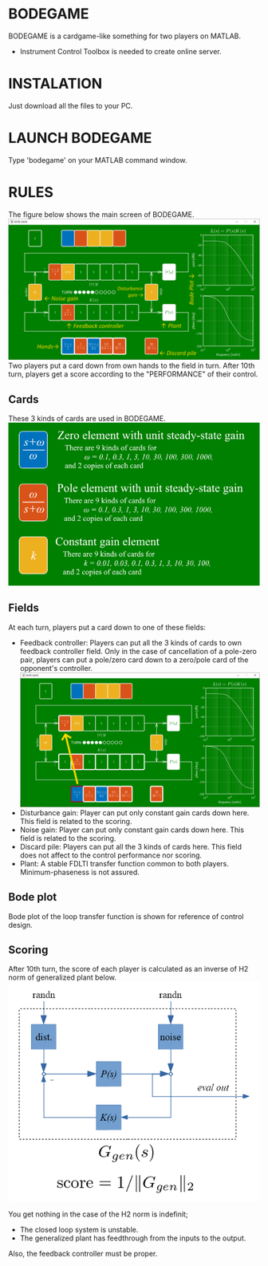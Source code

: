 # BODEGAME
BODEGAME is a cardgame-like something for two players on MATLAB.
* Instrument Control Toolbox is needed to create online server.

# INSTALATION
Just download all the files to your PC.

# LAUNCH BODEGAME
Type 'bodegame' on your MATLAB command window.

# RULES
The figure below shows the main screen of BODEGAME.
![](https://github.com/HppyCtrlEngnrng/BODEGAME/blob/master/rdm_pic/game_screen.png)
Two players put a card down from own hands to the field in turn. After 10th turn, players get a score according to the "PERFORMANCE" of their control.

## Cards
These 3 kinds of cards are used in BODEGAME.
![](https://github.com/HppyCtrlEngnrng/BODEGAME/blob/master/rdm_pic/cards.png)

## Fields
At each turn, players put a card down to one of these fields:
- Feedback controller: Players can put all the 3 kinds of cards to own feedback controller field. Only in the case of cancellation of a pole-zero pair, players can put a pole/zero card down to a zero/pole card of the opponent's controller.
![](https://github.com/HppyCtrlEngnrng/BODEGAME/blob/master/rdm_pic/pzcancel.png)
- Disturbance gain: Player can put only constant gain cards down here. This field is related to the scoring.
- Noise gain: Player can put only constant gain cards down here. This field is related to the scoring.
- Discard pile: Players can put all the 3 kinds of cards here. This field does not affect to the control performance nor scoring.
- Plant: A stable FDLTI transfer function common to both players. Minimum-phaseness is not assured.

## Bode plot
Bode plot of the loop transfer function is shown for reference of control design.

## Scoring
After 10th turn, the score of each player is calculated as an inverse of H2 norm of generalized plant below.
![](https://github.com/HppyCtrlEngnrng/BODEGAME/blob/master/rdm_pic/genp.png)

You get nothing in the case of the H2 norm is indefinit;
- The closed loop system is unstable.
- The generalized plant has feedthrough from the inputs to the output.

Also, the feedback controller must be proper.
